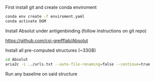 First install git and create conda enviroment

```bash
conda env create -f enviroment.yaml 
conda activate DGM
```
Install Absolut under antigenbinding (follow instructions on git repo)

https://github.com/csi-greifflab/Absolut

Install all pre-computed structures (~33GB)

```bash
cd Absolut
aria2c -i ../urls.txt --auto-file-renaming=false --continue=true
```

Run any baseline on said structure
